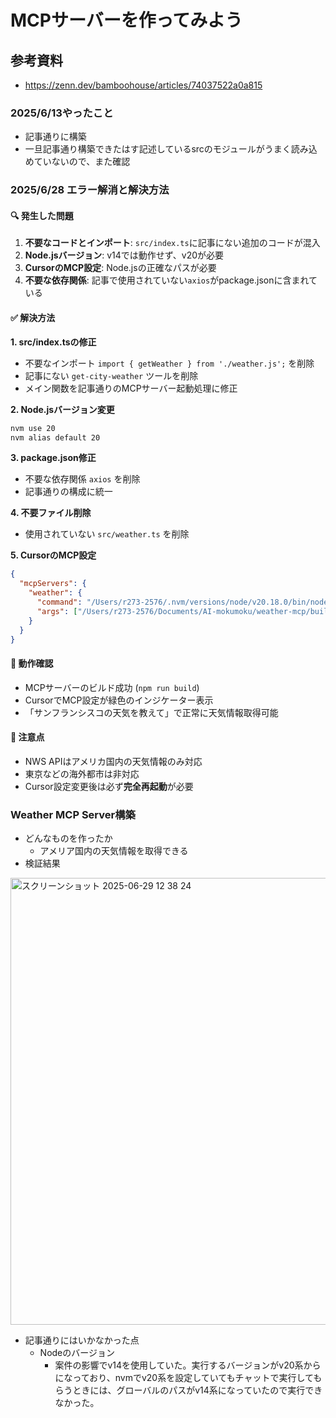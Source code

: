 # MCPサーバーを作ってみよう

## 参考資料
- https://zenn.dev/bamboohouse/articles/74037522a0a815

### 2025/6/13やったこと
- 記事通りに構築
- 一旦記事通り構築できたはす記述しているsrcのモジュールがうまく読み込めていないので、また確認

### 2025/6/28 エラー解消と解決方法

#### 🔍 発生した問題
1. **不要なコードとインポート**: `src/index.ts`に記事にない追加のコードが混入
2. **Node.jsバージョン**: v14では動作せず、v20が必要
3. **CursorのMCP設定**: Node.jsの正確なパスが必要
4. **不要な依存関係**: 記事で使用されていない`axios`がpackage.jsonに含まれている

#### ✅ 解決方法

**1. src/index.tsの修正**
- 不要なインポート `import { getWeather } from './weather.js';` を削除
- 記事にない `get-city-weather` ツールを削除
- メイン関数を記事通りのMCPサーバー起動処理に修正

**2. Node.jsバージョン変更**
```bash
nvm use 20
nvm alias default 20
```

**3. package.json修正**
- 不要な依存関係 `axios` を削除
- 記事通りの構成に統一

**4. 不要ファイル削除**
- 使用されていない `src/weather.ts` を削除

**5. CursorのMCP設定**
```json
{
  "mcpServers": {
    "weather": {
      "command": "/Users/r273-2576/.nvm/versions/node/v20.18.0/bin/node",
      "args": ["/Users/r273-2576/Documents/AI-mokumoku/weather-mcp/build/index.js"]
    }
  }
}
```

#### 🎯 動作確認
- MCPサーバーのビルド成功 (`npm run build`)
- CursorでMCP設定が緑色のインジケーター表示
- 「サンフランシスコの天気を教えて」で正常に天気情報取得可能

#### 📝 注意点
- NWS APIはアメリカ国内の天気情報のみ対応
- 東京などの海外都市は非対応
- Cursor設定変更後は必ず**完全再起動**が必要

### Weather MCP Server構築
- どんなものを作ったか
  - アメリア国内の天気情報を取得できる
- 検証結果
<img width="715" alt="スクリーンショット 2025-06-29 12 38 24" src="https://github.com/user-attachments/assets/85cf3728-7f58-4a6b-a27f-8f2476d6a388" />

- 記事通りにはいかなかった点
  - Nodeのバージョン
    - 案件の影響でv14を使用していた。実行するバージョンがv20系からになっており、nvmでv20系を設定していてもチャットで実行してもらうときには、グローバルのパスがv14系になっていたので実行できなかった。
